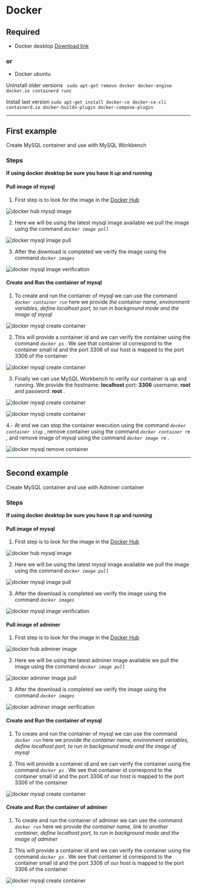 # Docker

## Required

- Docker desktop [Download link](https://docs.docker.com/get-docker/)

### or

- Docker ubuntu

Uninstall older versions
` sudo apt-get remove docker docker-engine docker.io containerd runc`

Install last version
`sudo apt-get install docker-ce docker-ce-cli containerd.io docker-buildx-plugin docker-compose-plugin`

---

## First example

Create MySQL container and use with MySQL Workbench

### Steps

**If using docker desktop be sure you have it _up_ and _running_**

#### Pull image of mysql

1. First step is to look for the image in the [Docker Hub](https://hub.docker.com/)

![docker hub mysql image](https://github.com/brandonruizmora/docker-mysql/blob/master/images/1.png?raw=true)

2. Here we will be using the latest mysql image available we pull the image using the command _`docker image pull`_

![docker mysql image pull](https://github.com/brandonruizmora/docker-mysql/blob/master/images/2.png?raw=true)

3. After the download is completed we verify the image using the command _`docker images`_

![docker mysql image verification](https://github.com/brandonruizmora/docker-mysql/blob/master/images/3.png?raw=true)

#### Create and Run the container of mysql

1. To create and run the container of mysql we can use the command _`docker container run`_ here we provide _the container name, environment variables, define localhost port, to run in background mode and the image of mysql_

![docker mysql create container](https://github.com/brandonruizmora/docker-mysql/blob/master/images/4.png?raw=true)

2. This will provide a container id and we can verify the container using the command _`docker ps`_ . We see that container id correspond to the container small id and the port 3306 of our host is mapped to the port 3306 of the container

![docker mysql create container](https://github.com/brandonruizmora/docker-mysql/blob/master/images/5.png?raw=true)

3. Finally we can use MySQL Workbench to verify our container is up and running. We provide the hostname: **localhost** port: **3306** username: **root** and password: **root** .

![docker mysql create container](https://github.com/brandonruizmora/docker-mysql/blob/master/images/6.png?raw=true)

![docker mysql create container](https://github.com/brandonruizmora/docker-mysql/blob/master/images/7.png?raw=true)

4.- At end we can stop the container execution using the command _`docker container stop`_ , remove container using the command _`docker container rm`_ , and remove image of mysql using the command _`docker image rm`_ .


![docker mysql remove container](https://github.com/brandonruizmora/docker-mysql/blob/master/images/8.png?raw=true)


--- 

## Second example

Create MySQL container and use with Adminer container

### Steps

**If using docker desktop be sure you have it _up_ and _running_**

#### Pull image of mysql

1. First step is to look for the image in the [Docker Hub](https://hub.docker.com/)

![docker hub mysql image](https://github.com/brandonruizmora/docker-mysql/blob/master/images/1.png?raw=true)

2. Here we will be using the latest mysql image available we pull the image using the command _`docker image pull`_

![docker mysql image pull](https://github.com/brandonruizmora/docker-mysql/blob/master/images/2.png?raw=true)

3. After the download is completed we verify the image using the command _`docker images`_

![docker mysql image verification](https://github.com/brandonruizmora/docker-mysql/blob/master/images/3.png?raw=true)

#### Pull image of adminer

1. First step is to look for the image in the [Docker Hub](https://hub.docker.com/)

![docker hub adminer image](https://github.com/brandonruizmora/docker-mysql/blob/master/images/9.png?raw=true)

2. Here we will be using the latest adminer image available we pull the image using the command _`docker image pull`_

![docker adminer image pull](https://github.com/brandonruizmora/docker-mysql/blob/master/images/10.png?raw=true)

3. After the download is completed we verify the image using the command _`docker images`_

![docker adminer image verification](https://github.com/brandonruizmora/docker-mysql/blob/master/images/11.png?raw=true)

#### Create and Run the container of mysql

1. To create and run the container of mysql we can use the command _`docker run`_ here we provide _the container name, environment variables, define localhost port, to run in background mode and the image of mysql_

2. This will provide a container id and we can verify the container using the command _`docker ps`_ . We see that container id correspond to the container small id and the port 3306 of our host is mapped to the port 3306 of the container

![docker mysql create container](https://github.com/brandonruizmora/docker-mysql/blob/master/images/12.png?raw=true)

#### Create and Run the container of adminer

1. To create and run the container of adminer we can use the command _`docker run`_ here we provide _the container name, link to another container, define localhost port, to run in background mode and the image of adminer_

2. This will provide a container id and we can verify the container using the command _`docker ps`_ . We see that container id correspond to the container small id and the port 3306 of our host is mapped to the port 3306 of the container

![docker mysql create container](https://github.com/brandonruizmora/docker-mysql/blob/master/images/13.png?raw=true)

